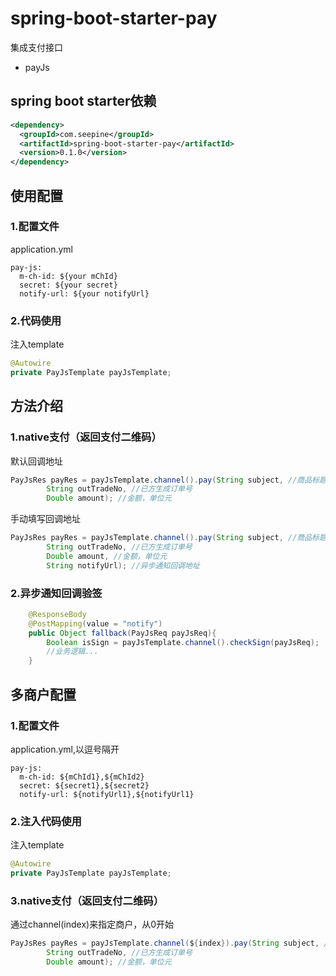 # spring-boot-starter-pay

集成支付接口

- payJs

## spring boot starter依赖

```xml
<dependency>
  <groupId>com.seepine</groupId>
  <artifactId>spring-boot-starter-pay</artifactId>
  <version>0.1.0</version>
</dependency>
```

## 使用配置

### 1.配置文件
application.yml
```
pay-js:
  m-ch-id: ${your mChId}
  secret: ${your secret}
  notify-url: ${your notifyUrl}
```

### 2.代码使用
注入template
```java
@Autowire
private PayJsTemplate payJsTemplate;
```

## 方法介绍
### 1.native支付（返回支付二维码）
默认回调地址
```java
PayJsRes payRes = payJsTemplate.channel().pay(String subject, //商品标题
        String outTradeNo, //已方生成订单号
        Double amount); //金额，单位元
```
手动填写回调地址
```java
PayJsRes payRes = payJsTemplate.channel().pay(String subject, //商品标题
        String outTradeNo, //已方生成订单号
        Double amount, //金额，单位元
        String notifyUrl); //异步通知回调地址
```
### 2.异步通知回调验签
```java
    @ResponseBody
    @PostMapping(value = "notify")
    public Object fallback(PayJsReq payJsReq){
        Boolean isSign = payJsTemplate.channel().checkSign(payJsReq);
        //业务逻辑...
    }
```

## 多商户配置

### 1.配置文件
application.yml,以逗号隔开
```
pay-js:
  m-ch-id: ${mChId1},${mChId2}
  secret: ${secret1},${secret2}
  notify-url: ${notifyUrl1},${notifyUrl1}
```

### 2.注入代码使用
注入template
```java
@Autowire
private PayJsTemplate payJsTemplate;
```
### 3.native支付（返回支付二维码）
通过channel(index)来指定商户，从0开始
```java
PayJsRes payRes = payJsTemplate.channel(${index}).pay(String subject, //商品标题
        String outTradeNo, //已方生成订单号
        Double amount); //金额，单位元
```